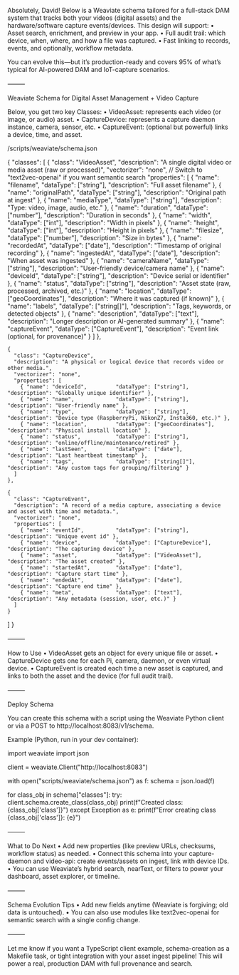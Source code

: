 Absolutely, David!
Below is a Weaviate schema tailored for a full-stack DAM system that tracks both your videos (digital assets) and the hardware/software capture events/devices. This design will support:
	•	Asset search, enrichment, and preview in your app.
	•	Full audit trail: which device, when, where, and how a file was captured.
	•	Fast linking to records, events, and optionally, workflow metadata.

You can evolve this—but it’s production-ready and covers 95% of what’s typical for AI-powered DAM and IoT-capture scenarios.

⸻

Weaviate Schema for Digital Asset Management + Video Capture

Below, you get two key Classes:
	•	VideoAsset: represents each video (or image, or audio) asset.
	•	CaptureDevice: represents a capture daemon instance, camera, sensor, etc.
	•	CaptureEvent: (optional but powerful) links a device, time, and asset.

/scripts/weaviate/schema.json

{
  "classes": [
    {
      "class": "VideoAsset",
      "description": "A single digital video or media asset (raw or processed)",
      "vectorizer": "none",  // Switch to "text2vec-openai" if you want semantic search
      "properties": [
        { "name": "filename",         "dataType": ["string"], "description": "Full asset filename" },
        { "name": "originalPath",     "dataType": ["string"], "description": "Original path at ingest" },
        { "name": "mediaType",        "dataType": ["string"], "description": "Type: video, image, audio, etc." },
        { "name": "duration",         "dataType": ["number"], "description": "Duration in seconds" },
        { "name": "width",            "dataType": ["int"],    "description": "Width in pixels" },
        { "name": "height",           "dataType": ["int"],    "description": "Height in pixels" },
        { "name": "filesize",         "dataType": ["number"], "description": "Size in bytes" },
        { "name": "recordedAt",       "dataType": ["date"],   "description": "Timestamp of original recording" },
        { "name": "ingestedAt",       "dataType": ["date"],   "description": "When asset was ingested" },
        { "name": "cameraName",       "dataType": ["string"], "description": "User-friendly device/camera name" },
        { "name": "deviceId",         "dataType": ["string"], "description": "Device serial or identifier" },
        { "name": "status",           "dataType": ["string"], "description": "Asset state (raw, processed, archived, etc.)" },
        { "name": "location",         "dataType": ["geoCoordinates"], "description": "Where it was captured (if known)" },
        { "name": "labels",           "dataType": ["string[]"], "description": "Tags, keywords, or detected objects" },
        { "name": "description",      "dataType": ["text"],   "description": "Longer description or AI-generated summary" },
        { "name": "captureEvent",     "dataType": ["CaptureEvent"], "description": "Event link (optional, for provenance)" }
      ]
    },

    {
      "class": "CaptureDevice",
      "description": "A physical or logical device that records video or other media.",
      "vectorizer": "none",
      "properties": [
        { "name": "deviceId",         "dataType": ["string"], "description": "Globally unique identifier" },
        { "name": "name",             "dataType": ["string"], "description": "User-friendly name" },
        { "name": "type",             "dataType": ["string"], "description": "Device type (RaspberryPi, NikonZ7, Insta360, etc.)" },
        { "name": "location",         "dataType": ["geoCoordinates"], "description": "Physical install location" },
        { "name": "status",           "dataType": ["string"], "description": "online/offline/maintenance/retired" },
        { "name": "lastSeen",         "dataType": ["date"],   "description": "Last heartbeat timestamp" },
        { "name": "tags",             "dataType": ["string[]"], "description": "Any custom tags for grouping/filtering" }
      ]
    },

    {
      "class": "CaptureEvent",
      "description": "A record of a media capture, associating a device and asset with time and metadata.",
      "vectorizer": "none",
      "properties": [
        { "name": "eventId",          "dataType": ["string"], "description": "Unique event id" },
        { "name": "device",           "dataType": ["CaptureDevice"], "description": "The capturing device" },
        { "name": "asset",            "dataType": ["VideoAsset"],    "description": "The asset created" },
        { "name": "startedAt",        "dataType": ["date"],   "description": "Capture start time" },
        { "name": "endedAt",          "dataType": ["date"],   "description": "Capture end time" },
        { "name": "meta",             "dataType": ["text"],   "description": "Any metadata (session, user, etc.)" }
      ]
    }
  ]
}


⸻

How to Use
	•	VideoAsset gets an object for every unique file or asset.
	•	CaptureDevice gets one for each Pi, camera, daemon, or even virtual device.
	•	CaptureEvent is created each time a new asset is captured, and links to both the asset and the device (for full audit trail).

⸻

Deploy Schema

You can create this schema with a script using the Weaviate Python client or via a POST to http://localhost:8083/v1/schema.

Example (Python, run in your dev container):

import weaviate
import json

client = weaviate.Client("http://localhost:8083")

with open("scripts/weaviate/schema.json") as f:
    schema = json.load(f)

for class_obj in schema["classes"]:
    try:
        client.schema.create_class(class_obj)
        print(f"Created class: {class_obj['class']}")
    except Exception as e:
        print(f"Error creating class {class_obj['class']}: {e}")


⸻

What to Do Next
	•	Add new properties (like preview URLs, checksums, workflow status) as needed.
	•	Connect this schema into your capture-daemon and video-api: create events/assets on ingest, link with device IDs.
	•	You can use Weaviate’s hybrid search, nearText, or filters to power your dashboard, asset explorer, or timeline.

⸻

Schema Evolution Tips
	•	Add new fields anytime (Weaviate is forgiving; old data is untouched).
	•	You can also use modules like text2vec-openai for semantic search with a single config change.

⸻

Let me know if you want a TypeScript client example, schema-creation as a Makefile task, or tight integration with your asset ingest pipeline!
This will power a real, production DAM with full provenance and search.
